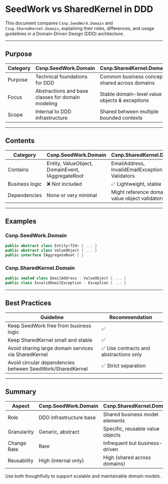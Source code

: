 # SeedWork vs SharedKernel in DDD

This document compares `Csnp.SeedWork.Domain` and `Csnp.SharedKernel.Domain`, explaining their roles, differences, and usage guidelines in a Domain-Driven Design (DDD) architecture.

---

## Purpose

| Category              | Csnp.SeedWork.Domain                              | Csnp.SharedKernel.Domain                        |
|----------------------|---------------------------------------------------|-------------------------------------------------|
| Purpose              | Technical foundations for DDD                    | Common business concepts shared across domains |
| Focus                | Abstractions and base classes for domain modeling| Stable domain-level value objects & exceptions |
| Scope                | Internal to DDD infrastructure                   | Shared between multiple bounded contexts       |

---

## Contents

| Category              | Csnp.SeedWork.Domain                              | Csnp.SharedKernel.Domain                        |
|----------------------|---------------------------------------------------|-------------------------------------------------|
| Contains             | Entity, ValueObject, DomainEvent, IAggregateRoot | EmailAddress, InvalidEmailException, Validators |
| Business logic       | ❌ Not included                                   | ✅ Lightweight, stable logic                    |
| Dependencies         | None or very minimal                             | Might reference domain value object validators |

---

## Examples

### Csnp.SeedWork.Domain
```csharp
public abstract class Entity<TId> { ... }
public abstract class ValueObject { ... }
public interface IAggregateRoot { }
```

### Csnp.SharedKernel.Domain
```csharp
public sealed class EmailAddress : ValueObject { ... }
public class InvalidEmailException : Exception { ... }
```

---

## Best Practices

| Guideline                                               | Recommendation                         |
|---------------------------------------------------------|----------------------------------------|
| Keep SeedWork free from business logic                  | ✅                                      |
| Keep SharedKernel small and stable                     | ✅                                      |
| Avoid sharing large domain services via SharedKernel   | ✅ Use contracts and abstractions only |
| Avoid circular dependencies between SeedWork/SharedKernel| ✅ Strict separation                    |

---

## Summary

| Aspect        | Csnp.SeedWork.Domain        | Csnp.SharedKernel.Domain         |
|---------------|-----------------------------|----------------------------------|
| Role          | DDD infrastructure base     | Shared business model elements   |
| Granularity   | Generic, abstract            | Specific, reusable value objects |
| Change Rate   | Rare                        | Infrequent but business-driven   |
| Reusability   | High (internal only)        | High (shared across domains)     |

Use both thoughtfully to support scalable and maintainable domain models.

